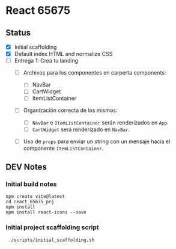 # React 65675


## Status
- [X] Initial scaffolding
- [X] Default index HTML and normalize CSS
- [ ] Entrega 1: Crea tu landing
    -  [ ] Archivos para los componentes en carperta components:
        - [ ] NavBar
        - [ ] CartWidget
        - [ ] ItemListContainer

    - [ ] Organización correcta de los mismos:
        - [ ] `NavBar` e `ItemListContainer` serán renderizados en `App`.
        - [ ] `CartWidget` será renderizado en `NavBar`.

    - [ ] Uso de `props` para enviar un string con un mensaje hacia el componente `ItemListContainer`.


## DEV Notes

### Initial build notes

```
npm create vite@latest
cd react_65675_prj
npm install
npm install react-icons --save
```

### Initial project scaffolding script

```
 ./scripts/initial_scaffolding.sh  
```
